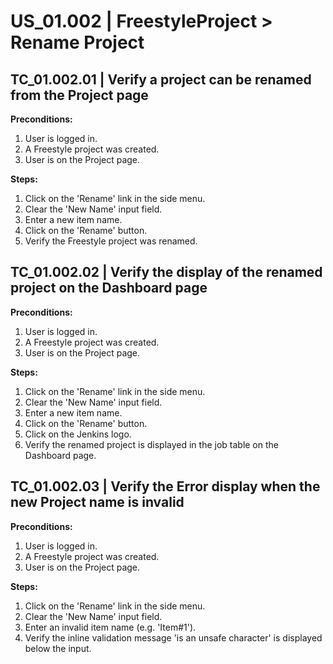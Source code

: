 # US_01.002 | FreestyleProject > Rename Project

## TC_01.002.01 | Verify a project can be renamed from the Project page
**Preconditions:**
1. User is logged in.
2. A Freestyle project was created.
3. User is on the Project page.

**Steps:**
1. Click on the 'Rename' link in the side menu.
2. Clear the 'New Name' input field.
3. Enter a new item name.
4. Click on the 'Rename' button.
5. Verify the Freestyle project was renamed.




## TC_01.002.02 | Verify the display of the renamed project on the Dashboard page
**Preconditions:**
1. User is logged in.
2. A Freestyle project was created.
3. User is on the Project page.

**Steps:**
1. Click on the 'Rename' link in the side menu.
2. Clear the 'New Name' input field.
3. Enter a new item name.
4. Click on the 'Rename' button.
5. Click on the Jenkins logo.
6. Verify the renamed project is displayed in the job table on the Dashboard page.




## TC_01.002.03 | Verify the Error display when the new Project name is invalid
**Preconditions:**
1. User is logged in.
2. A Freestyle project was created.
3. User is on the Project page.

**Steps:**
1. Click on the 'Rename' link in the side menu.
2. Clear the 'New Name' input field.
3. Enter an invalid item name (e.g. 'Item#1').
4. Verify the inline validation message 'is an unsafe character' is displayed below the input.